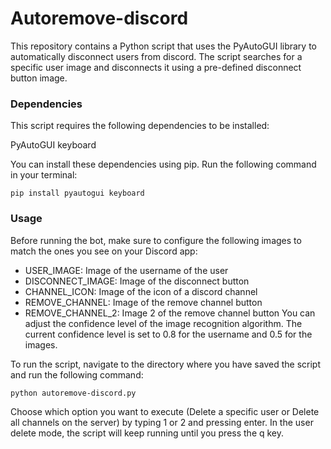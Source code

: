 # Autoremove-discord

This repository contains a Python script that uses the PyAutoGUI library to automatically disconnect users from discord. The script searches for a specific user image and disconnects it using a pre-defined disconnect button image.

### Dependencies
This script requires the following dependencies to be installed:

PyAutoGUI
keyboard

You can install these dependencies using pip. Run the following command in your terminal:

`pip install pyautogui keyboard`

### Usage
Before running the bot, make sure to configure the following images to match the ones you see on your Discord app:

- USER_IMAGE: Image of the username of the user
- DISCONNECT_IMAGE: Image of the disconnect button
- CHANNEL_ICON: Image of the icon of a discord channel
- REMOVE_CHANNEL: Image of the remove channel button
- REMOVE_CHANNEL_2: Image 2 of the remove channel button
You can adjust the confidence level of the image recognition algorithm. The current confidence level is set to 0.8 for the username and 0.5 for the images.

To run the script, navigate to the directory where you have saved the script and run the following command:

`python autoremove-discord.py`

Choose which option you want to execute (Delete a specific user or Delete all channels on the server) by typing 1 or 2 and pressing enter.
In the user delete mode, the script will keep running until you press the q key.

